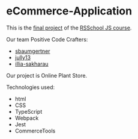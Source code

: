 # eCommerce-Application

This is the [final project](https://github.com/rolling-scopes-school/tasks/tree/master/tasks/eCommerce-Application) of the [RSSchool JS course](https://rs.school/js/).

Our team Positive Code Crafters:
- [sbaumgertner](https://github.com/sbaumgertner)
- [jully13](https://github.com/jully13)
- [illia-sakharau](https://github.com/illia-sakharau)

Our project is Online Plant Store. 

Technologies used:
- html
- CSS
- TypeScript
- Webpack
- Jest
- CommerceTools
